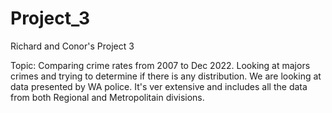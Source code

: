 # Project_3

Richard and Conor's Project 3

Topic:
Comparing crime rates from 2007 to Dec 2022. 
Looking at majors crimes and trying to determine if there is any distribution.
We are looking at data presented by WA police. It's ver extensive and includes all the data from both Regional and Metropolitain divisions.

